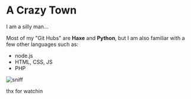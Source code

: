# **A Crazy Town**

I am a silly man...

Most of my "Git Hubs" are **Haxe** and **Python**, but I am also familiar with a few other languages such as:
- node.js
- HTML, CSS, JS
- PHP

![sniff](https://user-images.githubusercontent.com/47027981/147223424-495d48c3-81d9-4228-8d6b-25d687bfec35.png)

thx for watchin
